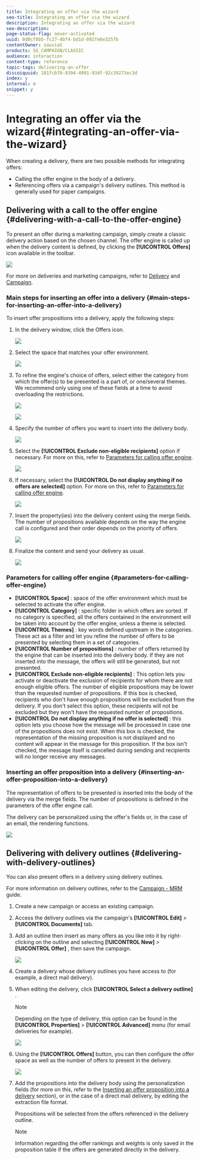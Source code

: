 ```yaml
---
title: Integrating an offer via the wizard
seo-title: Integrating an offer via the wizard
description: Integrating an offer via the wizard
seo-description: 
page-status-flag: never-activated
uuid: 0d8cf0b5-fc27-4bf4-bd1d-892fe6e3257b
contentOwner: sauviat
products: SG_CAMPAIGN/CLASSIC
audience: interaction
content-type: reference
topic-tags: delivering-an-offer
discoiquuid: 181fcb70-9394-4091-93df-92c39273ec3d
index: y
internal: n
snippet: y
---
```


# Integrating an offer via the wizard{#integrating-an-offer-via-the-wizard}

When creating a delivery, there are two possible methods for integrating offers:

* Calling the offer engine in the body of a delivery.
* Referencing offers via a campaign's delivery outlines. This method is generally used for paper campaigns.

## Delivering with a call to the offer engine {#delivering-with-a-call-to-the-offer-engine}

To present an offer during a marketing campaign, simply create a classic delivery action based on the chosen channel. The offer engine is called up when the delivery content is defined, by clicking the **[!UICONTROL Offers]** icon available in the toolbar.

![](assets/offer_delivery_009.png)

For more on deliveries and marketing campaigns, refer to [Delivery](https://helpx.adobe.com/campaign/classic/delivery/using/about-direct-mail-channel.html) and [Campaign](https://helpx.adobe.com/campaign/classic/campaign/using/setting-up-marketing-campaigns.html).

### Main steps for inserting an offer into a delivery {#main-steps-for-inserting-an-offer-into-a-delivery}

To insert offer propositions into a delivery, apply the following steps:

1. In the delivery window, click the Offers icon. 

   ![](assets/offer_delivery_001.png)

1. Select the space that matches your offer environment.

   ![](assets/offer_delivery_002.png)

1. To refine the engine's choice of offers, select either the category from which the offer(s) to be presented is a part of, or one/several themes. We recommend only using one of these fields at a time to avoid overloading the restrictions.

   ![](assets/offer_delivery_003.png)

   ![](assets/offer_delivery_004.png)

1. Specify the number of offers you want to insert into the delivery body.

   ![](assets/offer_delivery_005.png)

1. Select the **[!UICONTROL Exclude non-eligible recipients]** option if necessary. For more on this, refer to [Parameters for calling offer engine](https://helpx.adobe.com/campaign/standard/interaction/using/integrating-an-offer-via-the-wizard.html#parameters-for-calling-offer-engine).

   ![](assets/offer_delivery_006.png)

1. If necessary, select the **[!UICONTROL Do not display anything if no offers are selected]** option. For more on this, refer to [Parameters for calling offer engine](https://helpx.adobe.com/campaign/standard/interaction/using/integrating-an-offer-via-the-wizard.html#parameters-for-calling-offer-engine).

   ![](assets/offer_delivery_007.png)

1. Insert the property(ies) into the delivery content using the merge fields. The number of propositions available depends on the way the engine call is configured and their order depends on the priority of offers.

   ![](assets/offer_delivery_008.png)

1. Finalize the content and send your delivery as usual.

   ![](assets/offer_delivery_010.png)

### Parameters for calling offer engine {#parameters-for-calling-offer-engine}

* **[!UICONTROL Space]** : space of the offer environment which must be selected to activate the offer engine.
* **[!UICONTROL Category]** : specific folder in which offers are sorted. If no category is specified, all the offers contained in the environment will be taken into account by the offer engine, unless a theme is selected. 
* **[!UICONTROL Themes]** : key words defined upstream in the categories. These act as a filter and let you refine the number of offers to be presented by selecting them in a set of categories. 
* **[!UICONTROL Number of propositions]** : number of offers returned by the engine that can be inserted into the delivery body. If they are not inserted into the message, the offers will still be generated, but not presented.
* **[!UICONTROL Exclude non-eligible recipients]** : This option lets you activate or deactivate the exclusion of recipients for whom there are not enough eligible offers. The number of eligible propositions may be lower than the requested number of propositions. If this box is checked, recipients who don't have enough propositions will be excluded from the delivery. If you don't select this option, these recipients will not be excluded but they won't have the requested number of propositions.
* **[!UICONTROL Do not display anything if no offer is selected]** : this option lets you choose how the message will be processed in case one of the propositions does not exist. When this box is checked, the representation of the missing proposition is not displayed and no content will appear in the message for this proposition. If the box isn't checked, the message itself is cancelled during sending and recipients will no longer receive any messages.

### Inserting an offer proposition into a delivery {#inserting-an-offer-proposition-into-a-delivery}

The representation of offers to be presented is inserted into the body of the delivery via the merge fields. The number of propositions is defined in the parameters of the offer engine call.

The delivery can be personalized using the offer's fields or, in the case of an email, the rendering functions.

![](assets/offer_delivery_011.png)

## Delivering with delivery outlines {#delivering-with-delivery-outlines}

You can also present offers in a delivery using delivery outlines.

For more information on delivery outlines, refer to the [Campaign - MRM](https://helpx.adobe.com/campaign/classic/campaign/using/setting-up-marketing-campaigns.html#associating-and-structuring-resources-linked-via-a-delivery-outline) guide.

1. Create a new campaign or access an existing campaign.
1. Access the delivery outlines via the campaign's **[!UICONTROL Edit]** > **[!UICONTROL Documents]** tab.
1. Add an outline then insert as many offers as you like into it by right-clicking on the outline and selecting **[!UICONTROL New]** > **[!UICONTROL Offer]** , then save the campaign.

   ![](assets/int_compo_offre1.png)

1. Create a delivery whose delivery outlines you have access to (for example, a direct mail delivery).
1. When editing the delivery, click **[!UICONTROL Select a delivery outline]** .

   >[!NOTE]
   >
   >Depending on the type of delivery, this option can be found in the **[!UICONTROL Properties]** > **[!UICONTROL Advanced]** menu (for email deliveries for example).

   ![](assets/int_compo_offre2.png)

1. Using the **[!UICONTROL Offers]** button, you can then configure the offer space as well as the number of offers to present in the delivery.

   ![](assets/int_compo_offre3.png)

1. Add the propositions into the delivery body using the personalization fields (for more on this, refer to the [Inserting an offer proposition into a delivery](https://helpx.adobe.com/campaign/standard/interaction/using/integrating-an-offer-via-the-wizard.html#inserting-an-offer-proposition-into-a-delivery) section), or in the case of a direct mail delivery, by editing the extraction file format.

   Propositions will be selected from the offers referenced in the delivery outline.

   >[!NOTE]
   >
   >Information regarding the offer rankings and weights is only saved in the proposition table if the offers are generated directly in the delivery.

